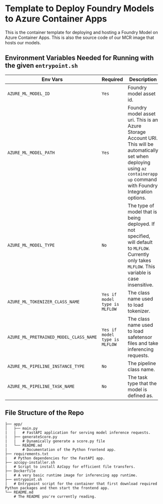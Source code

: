 # Template to Deploy Foundry Models to Azure Container Apps
This is the container template for deploying and hosting a Foundry Model on Azure Container Apps. This is also the source code of our MCR image that hosts our models.

## Environment Variables Needed for Running with the given `entrypoint.sh`
| Env Vars | Required | Description| Example |
|---|---|---|---|
|`AZURE_ML_MODEL_ID` | `Yes` | Foundry model asset id. | `azureml://registries/azureml/models/Phi-4/versions/7` |
|`AZURE_ML_MODEL_PATH` | `Yes` | Foundry model asset uri. This is an Azure Storage Account URI. This will be automatically set when deploying using `az containerapp up` command with Foundry Integration options. | `N/A` |
| `AZURE_ML_MODEL_TYPE` | `No` | The type of model that is being deployed. If not specified, will default to `MLFLOW`. Currently only takes `MLFLOW`. This variable is case insensitive. | `MLFLOW` |
|`AZURE_ML_TOKENIZER_CLASS_NAME` | `Yes if model type is MLFLOW` | The class name used to load tokenizer. | `AutoTokenizer` |
| `AZURE_ML_PRETRAINED_MODEL_CLASS_NAME` | `Yes if model type is MLFLOW` | The class name used to load safetensor files and take inferencing requests. | `AutoModelForCausalLM` |
|`AZURE_ML_PIPELINE_INSTANCE_TYPE`| `No` | The pipeline class name. | `TextGenerationPipeline` |
|`AZURE_ML_PIPELINE_TASK_NAME` | `No` | The task type that the model is defined as. | `chat-completion`|


## File Structure of the Repo
```
├── app/
│   ├── main.py                
|   |   # FastAPI application for serving model inference requests.
|   ├── generateScore.py
|   |   # Dynamically generate a score.py file
|   └── README.md
|       # Documentation of the Python frontend app.
├── requirements.txt
|   # Python dependencies for the FastAPI app.
├── azcopy-installer.sh
|   # Script to install AzCopy for efficient file transfers.
├── Dockerfile
|   # A very basic runtime image for inferencing app runtime.
├── entrypoint.sh
|   # Entrypoint script for the container that first download required Python packages and then start the frontend app.
└── README.md
    # The README you're currently reading.
```

